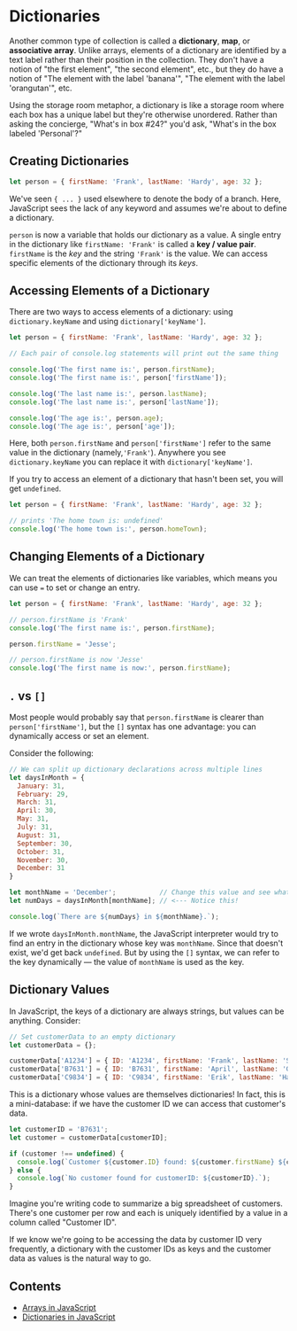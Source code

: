 # Dictionaries

Another common type of collection is called a **dictionary**, **map**, or **associative array**. Unlike arrays, elements of a dictionary are identified by a text label rather than their position in the collection. They don't have a notion of "the first element", "the second element", etc., but they do have a notion of "The element with the label 'banana'", "The element with the label 'orangutan'", etc.

Using the storage room metaphor, a dictionary is like a storage room where each box has a unique label but they're otherwise unordered. Rather than asking the concierge, "What's in box #24?" you'd ask, "What's in the box labeled 'Personal'?"

## Creating Dictionaries

```javascript
let person = { firstName: 'Frank', lastName: 'Hardy', age: 32 };
```

We've seen `{ ... }` used elsewhere to denote the body of a branch. Here, JavaScript sees the lack of any keyword and assumes we're about to define a dictionary.

`person` is now a variable that holds our dictionary as a value. A single entry in the dictionary like `firstName: 'Frank'` is called a **key / value pair**. `firstName` is the *key* and the string `'Frank'` is the value. We can access specific elements of the dictionary through its *keys*.

## Accessing Elements of a Dictionary

There are two ways to access elements of a dictionary: using `dictionary.keyName` and using `dictionary['keyName']`.

```javascript
let person = { firstName: 'Frank', lastName: 'Hardy', age: 32 };

// Each pair of console.log statements will print out the same thing

console.log('The first name is:', person.firstName);
console.log('The first name is:', person['firstName']);

console.log('The last name is:', person.lastName);
console.log('The last name is:', person['lastName']);

console.log('The age is:', person.age);
console.log('The age is:', person['age']);
```

Here, both `person.firstName` and `person['firstName']` refer to the same value in the dictionary (namely,`'Frank'`). Anywhere you see `dictionary.keyName` you can replace it with `dictionary['keyName']`.

If you try to access an element of a dictionary that hasn't been set, you will get `undefined`.

```javascript
let person = { firstName: 'Frank', lastName: 'Hardy', age: 32 };

// prints 'The home town is: undefined'
console.log('The home town is:', person.homeTown);
```

## Changing Elements of a Dictionary

We can treat the elements of dictionaries like variables, which means you can use `=` to set or change an entry.

```javascript
let person = { firstName: 'Frank', lastName: 'Hardy', age: 32 };

// person.firstName is 'Frank'
console.log('The first name is:', person.firstName);

person.firstName = 'Jesse';

// person.firstName is now 'Jesse'
console.log('The first name is now:', person.firstName);
```

## `.` vs `[]`

Most people would probably say that `person.firstName` is clearer than `person['firstName']`, but the `[]` syntax has one advantage: you can dynamically access or set an element.

Consider the following:

```javascript
// We can split up dictionary declarations across multiple lines
let daysInMonth = {
  January: 31,
  February: 29,
  March: 31,
  April: 30,
  May: 31,
  July: 31,
  August: 31,
  September: 30,
  October: 31,
  November: 30,
  December: 31
}

let monthName = 'December';           // Change this value and see what happens
let numDays = daysInMonth[monthName]; // <--- Notice this!

console.log(`There are ${numDays} in ${monthName}.`);
```

If we wrote `daysInMonth.monthName`, the JavaScript interpreter would try to find an entry in the dictionary whose key was `monthName`. Since that doesn't exist, we'd get back `undefined`. But by using the `[]` syntax, we can refer to the key dynamically — the value of `monthName` is used as the key.

## Dictionary Values

In JavaScript, the keys of a dictionary are always strings, but values can be anything. Consider:

```javascript
// Set customerData to an empty dictionary
let customerData = {};

customerData['A1234'] = { ID: 'A1234', firstName: 'Frank', lastName: 'Smith', age: 32 };
customerData['B7631'] = { ID: 'B7631', firstName: 'April', lastName: 'Garcia', age: 39 };
customerData['C9834'] = { ID: 'C9834', firstName: 'Erik', lastName: 'Hansen', age: 28 };
```

This is a dictionary whose values are themselves dictionaries! In fact, this is a mini-database: if we have the customer ID we can access that customer's data.

```javascript
let customerID = 'B7631';
let customer = customerData[customerID];

if (customer !== undefined) {
  console.log(`Customer ${customer.ID} found: ${customer.firstName} ${customer.lastName}`);
} else {
  console.log(`No customer found for customerID: ${customerID}.`);
}
```

Imagine you're writing code to summarize a big spreadsheet of customers. There's one customer per row and each is uniquely identified by a value in a column called "Customer ID".

If we know we're going to be accessing the data by customer ID very frequently, a dictionary with the customer IDs as keys and the customer data as values is the natural way to go.

## Contents

- [Arrays in JavaScript](./Arrays.md)
- [Dictionaries in JavaScript](./Dictionaries.md)
